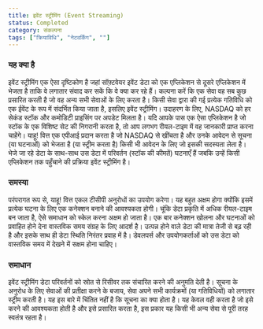 ```yaml
---
title: इवेंट स्ट्रीमिंग (Event Streaming)
status: Completed
category: संकल्पना
tags: ["क्रियाविधि", "नेटवर्किंग", ""]
---
```


### यह क्या है

इवेंट स्ट्रीमिंग एक ऐसा दृष्टिकोण है जहां सॉफ़्टवेयर इवेंट डेटा को एक एप्लिकेशन से दूसरे एप्लिकेशन में भेजता है ताकि वे लगातार संवाद कर सकें कि वे क्या कर रहे हैं। कल्पना करें कि एक सेवा वह सब कुछ प्रसारित करती है जो वह अन्य सभी सेवाओं के लिए करता है। किसी सेवा द्वारा की गई प्रत्येक गतिविधि को एक ईवेंट के रूप में संदर्भित किया जाता है, इसलिए इवेंट स्ट्रीमिंग। 
उदाहरण के लिए, NASDAQ को हर सेकंड स्टॉक और कमोडिटी प्राइसिंग पर अपडेट मिलता है। यदि आपके पास एक ऐसा एप्लिकेशन है जो स्टॉक के एक विशिष्ट सेट की निगरानी करता है, तो आप लगभग रीयल-टाइम में वह जानकारी प्राप्त करना चाहेंगे। याहू! 
वित्त एक एपीआई प्रदान करता है जो NASDAQ से खींचता है और उनके आवेदन से सूचना (या घटनाओं) को भेजता है (या स्ट्रीम करता है) किसी भी आवेदन के लिए जो इसकी सदस्यता लेता है। भेजे जा रहे डेटा के साथ-साथ उस डेटा में परिवर्तन (स्टॉक की कीमतें) घटनाएँ हैं जबकि उन्हें किसी एप्लिकेशन तक पहुँचाने की प्रक्रिया इवेंट स्ट्रीमिंग है।


### समस्या 

परंपरागत रूप से, याहू! वित्त एकल टीसीपी अनुरोधों का उपयोग करेगा। यह बहुत अक्षम होगा क्योंकि इसमें प्रत्येक घटना के लिए एक कनेक्शन बनाने की आवश्यकता होगी। चूंकि डेटा प्रकृति में अधिक रीयल-टाइम बन जाता है, ऐसे समाधान को स्केल करना अक्षम हो जाता है। एक बार कनेक्शन खोलना और घटनाओं को प्रवाहित होने देना वास्तविक समय संग्रह के लिए आदर्श है। 
उत्पन्न होने वाले डेटा की मात्रा तेजी से बढ़ रही है और इसके साथ ही डेटा स्थिति निरंतर प्रवाह में है। डेवलपर्स और उपयोगकर्ताओं को उस डेटा को वास्तविक समय में देखने में सक्षम होना चाहिए।


### समाधान 

इवेंट स्ट्रीमिंग डेटा परिवर्तनों को स्रोत से रिसीवर तक संचारित करने की अनुमति देती है। सूचना के अनुरोध के लिए सेवाओं की प्रतीक्षा करने के बजाय, सेवा अपने सभी कार्यक्रमों (या गतिविधियों) को लगातार स्ट्रीम करती है। यह इस बारे में चिंतित नहीं है कि सूचना का क्या होता है। यह केवल वही करता है जो इसे करने की आवश्यकता होती है और इसे प्रसारित करता है, इस प्रकार यह किसी भी अन्य सेवा से पूरी तरह स्वतंत्र रहता है।
